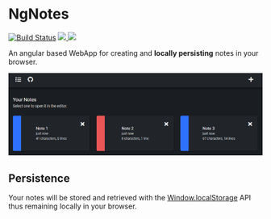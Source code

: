 # NgNotes
[![Build Status](https://travis-ci.com/Kexplx/ng-notes.svg?token=8vgv4N3GwoEWgs1jpqeS&branch=master)](https://travis-ci.com/Kexplx/ng-notes)
<a href="https://badges.mit-license.org/" alt="MIT Licence">
    <img src="https://img.shields.io/badge/license-MIT-0677b7" />
</a>
<a href="https://badges.mit-license.org/" alt="MIT Licence">
    <img src="https://img.shields.io/badge/version-1.1-e77334" />
</a>

An angular based WebApp for creating and <b>locally persisting</b> notes in your browser.

<p align="center">
  <img src="doc/preview.png?raw=true" title="Sample Route">
</p>

## Persistence

Your notes will be stored and retrieved with the <a href="https://developer.mozilla.org/en-US/docs/Web/API/Window/localStorage">Window.localStorage</a> API thus remaining locally in your browser.

